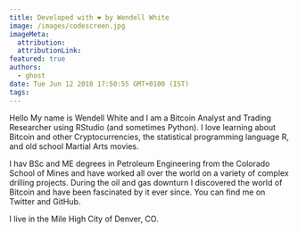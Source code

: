 ```yaml
---
title: Developed with ❤️ by Wendell White
image: /images/codescreen.jpg
imageMeta:
  attribution:
  attributionLink:
featured: true
authors:
  - ghost
date: Tue Jun 12 2018 17:50:55 GMT+0100 (IST)
tags:
---
```


Hello
My name is Wendell White and I am a Bitcoin Analyst and Trading Researcher using RStudio (and sometimes Python). I love learning about Bitcoin and other Cryptocurrencies, the statistical programming language R, and old school Martial Arts movies.

I hav BSc and ME degrees in Petroleum Engineering from the Colorado School of Mines and have worked all over the world on a variety of complex drilling projects. During the oil and gas downturn I discovered the world of Bitcoin and have been fascinated by it ever since. You can find me on Twitter and GitHub.

I live in the Mile High City of Denver, CO.
